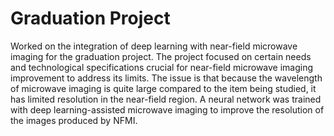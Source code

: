 # Graduation Project
Worked on the integration of deep
learning with near-field microwave imaging for the graduation project. The project focused on certain needs and
technological specifications crucial for near-field microwave imaging improvement to address its limits. The issue is
that because the wavelength of microwave imaging is quite large compared to the item being studied, it has limited
resolution in the near-field region. A neural network was trained with deep learning-assisted microwave imaging to
improve the resolution of the images produced by NFMI.
